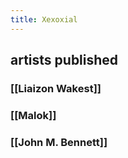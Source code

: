 ```yaml
---
title: Xexoxial
---
```


## artists published
### [[Liaizon Wakest]]
### [[Malok]]
### [[John M. Bennett]]
###
###
